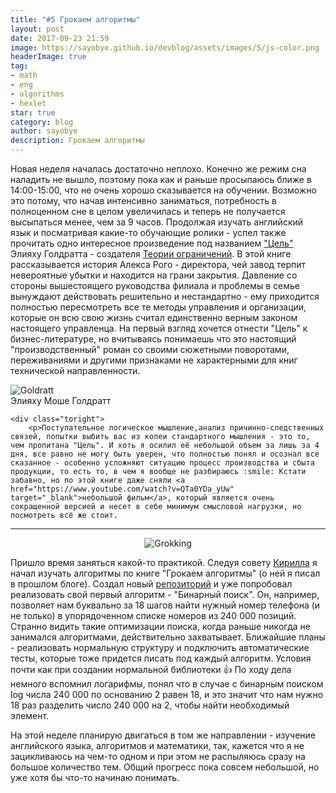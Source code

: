 ```yaml
---
title: "#5 Грокаем алгоритмы"
layout: post
date: 2017-09-23 21:59
image: https://sayobye.github.io/devblog/assets/images/5/js-color.png
headerImage: true
tag:
- math
- eng
- algorithms
- hexlet
star: true
category: blog
author: sayobye
description: Грокаем алгоритмы
---
```


Новая неделя началась достаточно неплохо. Конечно же режим сна наладить не вышло, поэтому пока как и раньше просыпаюсь ближе в 14:00-15:00, что не очень хорошо сказывается на обучении. Возможно это потому, что начав интенсивно заниматься, потребность в полноценном сне в целом увеличилась и теперь не получается высыпаться менее, чем за 9 часов. Продолжая изучать английский язык и посматривая какие-то обучающие ролики - успел также прочитать одно интересное произведение под названием ["Цель"](https://www.amazon.com/Goal-Process-Ongoing-Improvement/dp/0884270610) Элияху Голдратта - создателя [Теории ограничений](https://ru.wikipedia.org/wiki/%D0%A2%D0%B5%D0%BE%D1%80%D0%B8%D1%8F_%D0%BE%D0%B3%D1%80%D0%B0%D0%BD%D0%B8%D1%87%D0%B5%D0%BD%D0%B8%D0%B9). В этой книге рассказывается история Алекса Рого - директора, чей завод терпит невероятные убытки и находится на грани закрытия. Давление со стороны вышестоящего руководства филиала и проблемы в семье вынуждают действовать решительно и нестандартно - ему приходится полностью пересмотреть все те методы управления и организации, которые он всю свою жизнь считал единственно верным законом настоящего управленца. На первый взгляд хочется отнести "Цель" к бизнес-литературе, но вчитываясь понимаешь что это настоящий "производственный" роман со своими сюжетными поворотами, переживаниями и другими признаками не характерными для книг технической направленности.
<div class ="to-right">

</div>

<div class="side-by-side">
    <div class="toleft">
        <img class="image" src="https://sayobye.github.io/devblog/assets/images/5/goldratt.jpg" alt="Goldratt">
        <figcaption class="caption">Элияху Моше Голдратт</figcaption> 
    </div>

    <div class="toright">
        <p>Поступательное логическое мышление,анализ причинно-следственных связей, попытки выбить вас из колеи стандартного мышления - это то, чем пропитана "Цель". И хоть я осилил её небольшой объем за лишь за 4 дня, все равно не могу быть уверен, что полностью понял и осознал все сказанное - особенно усложняют ситуацию процесс производства и сбыта продукции, то есть то, в чем я вообще не разбираюсь :smile: Кстати забавно, но по этой книге даже сняли <a href="https://www.youtube.com/watch?v=QTa0YDa_yUw" target="_blank">небольшой фильм</a>, который является очень сокращенной версией и несет в себе минимум смысловой нагрузки, но посмотреть всё же стоит. 
</p>
    </div>
</div>


---
<div style="text-align: center">
    <img src="https://sayobye.github.io/devblog/assets/images/5/grokking.jpg" alt="Grokking" >
</div> 

Пришло время заняться какой-то практикой. Следуя совету [Кирилла](https://github.com/mokevnin) я начал изучать алгоритмы по книге "Грокаем алгоритмы" (о ней я писал в прошлом блоге). Создал новый [репозиторий](https://github.com/SayoBye/algorithms) и уже попробовал реализовать свой первый алгоритм - "Бинарный поиск". Он, например, позволяет нам буквально за 18 шагов найти нужный номер телефона (и не только) в упорядоченном списке номеров из 240 000 позиций. Странно видить такие оптимизации поиска, когда раньше никогда не занимался алгоритмами, действительно захватывает.  Ближайшие планы - реализовать нормальную структуру и подключить автоматические тесты, которые тоже придется писать под каждый алгоритм. Условия почти как при создании нормальной библиотеки :+1: По ходу дела немного вспомнил логарифмы, понял что в случае с бинарным поиском log числа 240 000 по основанию 2 равен 18, и это значит что нам нужно 18 раз разделить число 240 000 на 2, чтобы найти необходимый элемент. 

На этой неделе планирую двигаться в том же направлении - изучение английского языка, алгоритмов и математики, так, кажется что я не зацикливаюсь на чем-то одном и при этом не распыляюсь сразу на большое количество тем. Общий прогресс пока совсем небольшой, но уже хотя бы что-то начинаю понимать. 



